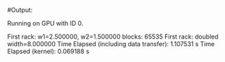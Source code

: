 #Output:

Running on GPU with ID 0.

First rack: w1=2.500000, w2=1.500000
blocks: 65535
First rack: doubled width=8.000000
Time Elapsed (including data transfer): 1.107531 s
Time Elapsed (kernel): 0.069188 s

